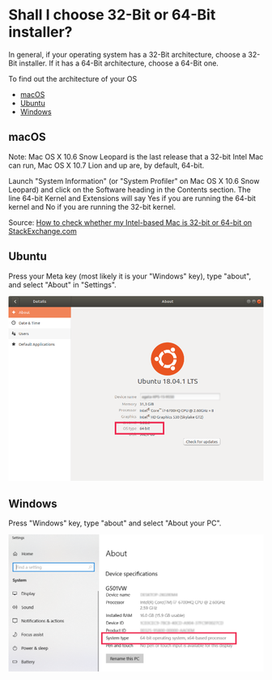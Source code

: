 # Shall I choose 32-Bit or 64-Bit installer?

In general, if your operating system has a 32-Bit architecture, choose a 32-Bit installer. If it has a 64-Bit architecture, choose a 64-Bit one. 

To find out the architecture of your OS 

* [macOS](#macOS)
* [Ubuntu](#ubuntu)
* [Windows](#windows)

## macOS

Note: Mac OS X 10.6 Snow Leopard is the last release that a 32-bit Intel Mac can run, Mac OS X 10.7 Lion and up are, by default, 64-bit.

Launch "System Information" (or "System Profiler" on Mac OS X 10.6 Snow Leopard) and click on the Software heading in the Contents section. The line 64-bit Kernel and Extensions will say Yes if you are running the 64-bit kernel and No if you are running the 32-bit kernel.

Source: [How to check whether my Intel-based Mac is 32-bit or 64-bit
 on StackExchange.com](https://apple.stackexchange.com/questions/12666/how-to-check-whether-my-intel-based-mac-is-32-bit-or-64-bit)


## Ubuntu

Press your Meta key (most likely it is your "Windows" key), type "about", and select "About" in "Settings". 

![Ubuntu](images/ubuntu_architecture.png "Ubuntu system type")

## Windows

Press "Windows" key, type "about" and select "About your PC". 

![Windows](images/windows_architecture.png "Windows system type")


